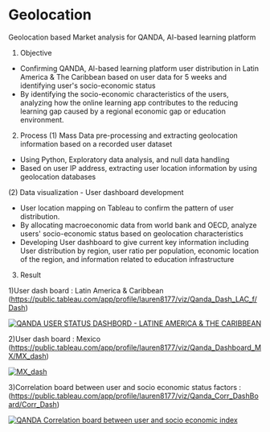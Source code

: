 # Geolocation
 Geolocation based Market analysis for QANDA, AI-based learning platform

1. Objective
- Confirming QANDA, Al-based learning platform user distribution in Latin America & The Caribbean based on user data for 5 weeks and identifying user's socio-economic status 
- By identifying the socio-economic characteristics of the users, analyzing how the online learning app contributes to the reducing learning gap caused by a regional economic gap or education environment.

2. Process
(1)	Mass Data pre-processing and extracting geolocation information based on a recorded user dataset
- Using Python, Exploratory data analysis, and null data handling 
- Based on user IP address, extracting user location information by using geolocation databases 

(2)	Data visualization - User dashboard development
- User location mapping on Tableau to confirm the pattern of user distribution.
- By allocating macroeconomic data from world bank and OECD, analyze users' socio-economic status based on geolocation characteristics
- Developing User dashboard to give current key information including User distribution by region, user ratio per population, economic location of the region, and information related to education infrastructure

3.	Result 
 
 1)User dash board : Latin America & Caribbean (https://public.tableau.com/app/profile/lauren8177/viz/Qanda_Dash_LAC_f/Dash)
 
 <div class='tableauPlaceholder' id='viz1649745847427' style='position: relative'><noscript><a href='#'><img alt='               QANDA USER STATUS DASHBORD - LATINE AMERICA &amp; THE CARIBBEAN ' src='https:&#47;&#47;public.tableau.com&#47;static&#47;images&#47;Qa&#47;Qanda_Dash_LAC_f&#47;Dash&#47;1_rss.png' style='border: none' /></a></noscript><object class='tableauViz'  style='display:none;'><param name='host_url' value='https%3A%2F%2Fpublic.tableau.com%2F' /> <param name='embed_code_version' value='3' /> <param name='site_root' value='' /><param name='name' value='Qanda_Dash_LAC_f&#47;Dash' /><param name='tabs' value='no' /><param name='toolbar' value='yes' /><param name='static_image' value='https:&#47;&#47;public.tableau.com&#47;static&#47;images&#47;Qa&#47;Qanda_Dash_LAC_f&#47;Dash&#47;1.png' /> <param name='animate_transition' value='yes' /><param name='display_static_image' value='yes' /><param name='display_spinner' value='yes' /><param name='display_overlay' value='yes' /><param name='display_count' value='yes' /><param name='language' value='en-US' /></object></div>               
 
 2)User dash board : Mexico (https://public.tableau.com/app/profile/lauren8177/viz/Qanda_Dashboard_MX/MX_dash)
<div class='tableauPlaceholder' id='viz1649745649057' style='position: relative'><noscript><a href='#'><img alt='MX_dash ' src='https:&#47;&#47;public.tableau.com&#47;static&#47;images&#47;Qa&#47;Qanda_Dashboard_MX&#47;MX_dash&#47;1_rss.png' style='border: none' /></a></noscript><object class='tableauViz'  style='display:none;'><param name='host_url' value='https%3A%2F%2Fpublic.tableau.com%2F' /> <param name='embed_code_version' value='3' /> <param name='site_root' value='' /><param name='name' value='Qanda_Dashboard_MX&#47;MX_dash' /><param name='tabs' value='no' /><param name='toolbar' value='yes' /><param name='static_image' value='https:&#47;&#47;public.tableau.com&#47;static&#47;images&#47;Qa&#47;Qanda_Dashboard_MX&#47;MX_dash&#47;1.png' /> <param name='animate_transition' value='yes' /><param name='display_static_image' value='yes' /><param name='display_spinner' value='yes' /><param name='display_overlay' value='yes' /><param name='display_count' value='yes' /><param name='language' value='en-US' /></object></div>     
 
 3)Correlation board between user and socio economic status factors : (https://public.tableau.com/app/profile/lauren8177/viz/Qanda_Corr_DashBoard/Corr_Dash)
 
 <div class='tableauPlaceholder' id='viz1649746083869' style='position: relative'><noscript><a href='#'><img alt='           QANDA Correlation board between user and socio economic index    ' src='https:&#47;&#47;public.tableau.com&#47;static&#47;images&#47;Qa&#47;Qanda_Corr_DashBoard&#47;Corr_Dash&#47;1_rss.png' style='border: none' /></a></noscript><object class='tableauViz'  style='display:none;'><param name='host_url' value='https%3A%2F%2Fpublic.tableau.com%2F' /> <param name='embed_code_version' value='3' /> <param name='site_root' value='' /><param name='name' value='Qanda_Corr_DashBoard&#47;Corr_Dash' /><param name='tabs' value='no' /><param name='toolbar' value='yes' /><param name='static_image' value='https:&#47;&#47;public.tableau.com&#47;static&#47;images&#47;Qa&#47;Qanda_Corr_DashBoard&#47;Corr_Dash&#47;1.png' /> <param name='animate_transition' value='yes' /><param name='display_static_image' value='yes' /><param name='display_spinner' value='yes' /><param name='display_overlay' value='yes' /><param name='display_count' value='yes' /><param name='language' value='en-US' /></object></div>               

